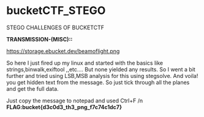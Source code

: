 # bucketCTF_STEGO
STEGO CHALLENGES OF BUCKETCTF


**TRANSMISSION-(MISC)::**

https://storage.ebucket.dev/beamoflight.png

So here I just fired up my linux and started with the basics like strings,binwalk,exiftool ,,etc....
But none yielded any results.
So I went a bit further and tried using LSB,MSB analysis for this using stegsolve.
And voila! you get hidden text from the message.
So just tick through all the planes and get the full data.

Just copy the message to notepad and used Ctrl+F /n
**FLAG:bucket{d3c0d3_th3_png_f7c74c1dc7}**


